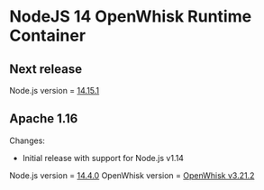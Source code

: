 <!--
#
# Licensed to the Apache Software Foundation (ASF) under one or more
# contributor license agreements.  See the NOTICE file distributed with
# this work for additional information regarding copyright ownership.
# The ASF licenses this file to You under the Apache License, Version 2.0
# (the "License"); you may not use this file except in compliance with
# the License.  You may obtain a copy of the License at
#
#     http://www.apache.org/licenses/LICENSE-2.0
#
# Unless required by applicable law or agreed to in writing, software
# distributed under the License is distributed on an "AS IS" BASIS,
# WITHOUT WARRANTIES OR CONDITIONS OF ANY KIND, either express or implied.
# See the License for the specific language governing permissions and
# limitations under the License.
#
-->

# NodeJS 14 OpenWhisk Runtime Container
## Next release
Node.js version = [14.15.1](https://nodejs.org/en/blog/release/v14.15.1/)

## Apache 1.16
Changes:
  - Initial release with support for Node.js v1.14

Node.js version = [14.4.0](https://nodejs.org/en/blog/release/v14.4.0/)
OpenWhisk version = [OpenWhisk v3.21.2](https://www.npmjs.com/package/openwhisk)
